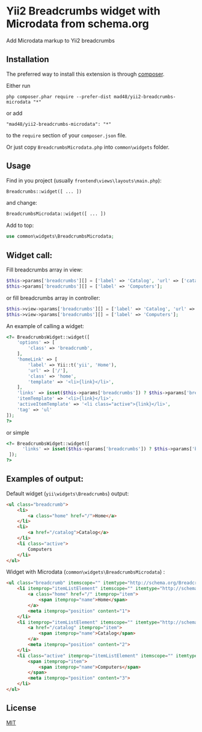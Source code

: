 Yii2 Breadcrumbs widget with Microdata from schema.org
=========================
Add Microdata markup to Yii2 breadcrumbs

Installation
------------

The preferred way to install this extension is through [composer](http://getcomposer.org/download/).

Either run

```
php composer.phar require --prefer-dist mad48/yii2-breadcrumbs-microdata "*"
```

or add

```
"mad48/yii2-breadcrumbs-microdata": "*"
```

to the `require` section of your `composer.json` file.

Or just copy `BreadcrumbsMicrodata.php` into `common\widgets` folder.


Usage
-----

Find in you project (usually `frontend\views\layouts\main.php`):

```php
Breadcrumbs::widget([ ... ])
```

and change:

```php
BreadcrumbsMicrodata::widget([ ... ])
```

Add to top:
```php
use common\widgets\BreadcrumbsMicrodata;
```

Widget call:
-----
Fill breadcrumbs array in view:
```php
$this->params['breadcrumbs'][] = ['label' => 'Catalog', 'url' => ['catalog/']];
$this->params['breadcrumbs'][] = ['label' => 'Computers'];
```

or fill breadcrumbs array in controller:
```php
$this->view->params['breadcrumbs'][] = ['label' => 'Catalog', 'url' => ['catalog/']];
$this->view->params['breadcrumbs'][] = ['label' => 'Computers'];
```

An example of calling a widget:
```php
<?= BreadcrumbsWidget::widget([
    'options' => [
        'class' => 'breadcrumb',
    ],
    'homeLink' => [
        'label' => Yii::t('yii', 'Home'),
        'url' => ['/'],
        'class' => 'home',
        'template' => '<li>{link}</li>',
    ],
    'links' => isset($this->params['breadcrumbs']) ? $this->params['breadcrumbs'] : [],
    'itemTemplate' => '<li>{link}</li>',
    'activeItemTemplate' => '<li class="active">{link}</li>',
    'tag' => 'ul'
]);
?>
```
or simple
```php
<?= BreadcrumbsWidget::widget([
      'links' => isset($this->params['breadcrumbs']) ? $this->params['breadcrumbs'] : [],
 ]);
?>
```

Examples of output:
-----
Default widget (`yii\widgets\Breadcrumbs`) output:

```html
<ul class="breadcrumb">
    <li>
        <a class="home" href="/">Home</a>
    </li>
    <li>
        <a href="/catalog">Catalog</a>
    </li>
    <li class="active">
        Computers
    </li>
</ul>
```

Widget with Microdata (`common\widgets\BreadcrumbsMicrodata`) :

```html
<ul class="breadcrumb" itemscope="" itemtype="http://schema.org/BreadcrumbList">
    <li itemprop="itemListElement" itemscope="" itemtype="http://schema.org/ListItem">
        <a class="home" href="/" itemprop="item">
            <span itemprop="name">Home</span>
        </a>
        <meta itemprop="position" content="1">
    </li>
    <li itemprop="itemListElement" itemscope="" itemtype="http://schema.org/ListItem">
        <a href="/catalog" itemprop="item">
            <span itemprop="name">Catalog</span>
        </a>
        <meta itemprop="position" content="2">
    </li>
    <li class="active" itemprop="itemListElement" itemscope="" itemtype="http://schema.org/ListItem">
        <span itemprop="item">
            <span itemprop="name">Computers</span>
        </span>
        <meta itemprop="position" content="3">
    </li>
</ul>
```

License
----

[MIT](http://www.opensource.org/licenses/mit-license.php)